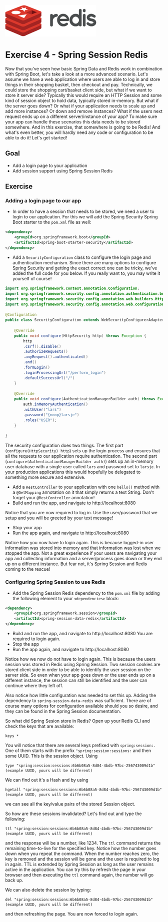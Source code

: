 <img src="../img/redis-logo-full-color-rgb.png" height=100/>

# Exercise 4 - Spring Session Redis
Now that you've seen how basic Spring Data and Redis work in combination with Spring Boot, let's take a look at a more advanced scenario. Let's assume we have a web application where users are able to log in and store things in their shopping basket, then checkout and pay. Technically, we could store the shopping cart/basket client side, but what if we want to store it server side? Typically this would require an HTTP Session and some kind of session object to hold data, typically stored in-memory. But what if the server goes down? Or what if your application needs to scale up and add more instances? Or down and remove instances? What if the users next request ends up on a different server/instance of your app? To make sure your app can handle these scenarios this data needs to be stored somewhere. And in this exercise, that somewhere is going to be Redis! And what's even better, you will hardly need any code or configuration to be able to do it! Let's get started!

## Goal

* Add a login page to your application
* Add session support using Spring Session Redis

## Exercise

### Adding a login page to our app
* In order to have a session that needs to be stored, we need a user to login to our application. For this we will add the Spring Security Spring Boot starter to the `pom.xml` file as well:
```xml
<dependency>
    <groupId>org.springframework.boot</groupId>
    <artifactId>spring-boot-starter-security</artifactId>
</dependency>
```
* Add a `SecurityConfiguration` class to configure the login page and authentication mechanism. Since there are many options to configure Spring Security and getting the exact correct one can be tricky, we've added the full code for you below. If you really want to, you may write it yourself of course!
```java
import org.springframework.context.annotation.Configuration;
import org.springframework.security.config.annotation.authentication.builders.AuthenticationManagerBuilder;
import org.springframework.security.config.annotation.web.builders.HttpSecurity;
import org.springframework.security.config.annotation.web.configuration.WebSecurityConfigurerAdapter;

@Configuration
public class SecurityConfiguration extends WebSecurityConfigurerAdapter {

    @Override
    public void configure(HttpSecurity http) throws Exception {
        http
        .csrf().disable()
        .authorizeRequests()
        .anyRequest().authenticated()
        .and()
        .formLogin()
        .loginProcessingUrl("/perform_login")
        .defaultSuccessUrl("/")
    }

    @Override
    public void configure(AuthenticationManagerBuilder auth) throws Exception   {
        auth.inMemoryAuthentication()
        .withUser("lars")
        .password("{noop}larsje")
        .roles("USER");
    }

}
```

The security configuration does two things. The first part (`configure(HttpSecurity) http`) sets up the login process and ensures that all the requests to our application require authentication. The second part (`configure(AuthenticationManagerBuilder auth)`) sets up an in-memory user database with a single user called `lars` and password set to `larsje`. In your production applications this would hopefully be delegated to something more secure and extensive.

* Add a `RestController` to your application with one `hello()` method with a `@GetMapping` annotation on it that simply returns a text String. Don't forget your `@RestController` annotation!
* Build and run the app, and navigate to http://localhost:8080

Notice that you are now required to log in. Use the user/password that we setup and you will be greeted by your text message!

* Stop your app
* Run the app again, and navigate to http://localhost:8080

Notice how you now have to login again. This is because logged-in user information was stored into memory and that information was lost when we stopped the app. Not a great experience if your users are navigating your app and collecting information and a server/process goes down or they end up on a different instance. But fear not, it's Spring Session and Redis coming to the rescue!

### Configuring Spring Session to use Redis

* Add the Spring Session Redis dependency to the `pom.xml` file by adding the following element to your `<dependencies>` block:
```xml
<dependency>
    <groupId>org.springframework.session</groupId>
    <artifactId>spring-session-data-redis</artifactId>
</dependency>
```
* Build and run the app, and navigate to http://localhost:8080 You are required to login again.
* Stop the app
* Run the app again, and navigate to http://localhost:8080

Notice how we now do not have to login again. This is because the users session was stored in Redis using Spring Session. Two session cookies are stored client side in order to be able to identify the user session on the server side. So even when your app goes down or the user ends up on a different instance, the session can still be identified and the user can continue where they left off.

Also notice how little configuration was needed to set this up. Adding the dependency to `spring-session-data-redis` was sufficient. There are of course many options for configuration available should you so desire, and they can be found in the Spring Session documentation.

So what did Spring Sesion store in Redis? Open up your Redis CLI and check the keys that are available:
```
keys *
```

You will notice that there are several keys prefixed with `spring:session:`. One of them starts with the prefix `"spring:session:sessions:` and then some UUID. This is the session object. Using
```
type "spring:session:sessions:6b6b08a5-8d84-4bdb-97bc-256743009d1b" (example UUID, yours will be different)
```
We can find out it's a Hash and by using

```
hgetall "spring:session:sessions:6b6b08a5-8d84-4bdb-97bc-256743009d1b" (example UUID, yours will be different)
```
we can see all the key/value pairs of the stored Session object.

So how are these sessions invalidated? Let's find out and type the following:
```
ttl "spring:session:sessions:6b6b08a5-8d84-4bdb-97bc-256743009d1b" (example UUID, yours will be different)
```
and the response will be a number, like 1234. The `ttl` command returns the remaining time-to-live for the specified key. Notice how the number goes down when you repeat the command. When the number reaches zero, the key is removed and the session will be gone and the user is required to log in again. TTL is extended by Spring Session as long as the user remains active in the application. You can try this by refresh the page in your browser and then executing the `ttl` command again, the number will go back up.

We can also delete the session by typing:
```
del "spring:session:sessions:6b6b08a5-8d84-4bdb-97bc-256743009d1b" (example UUID, yours will be different)
```
and then refreshing the page. You are now forced to login again.
